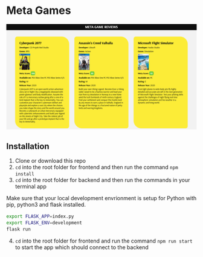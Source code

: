 # Meta Games

![Meta Games](/img/meta-games.png 'Meta Game Reviews')

## Installation

1. Clone or download this repo
2. `cd` into the root folder for frontend and then run the command `npm install`
3. `cd` into the root folder for backend and then run the commands in your terminal app

Make sure that your local development envrionment is setup for Python with pip, python3 and flask installed.

```bash
export FLASK_APP=index.py
export FLASK_ENV=development
flask run
```

4. `cd` into the root folder for frontend and run the command `npm run start` to start the app which should connect to the backend
